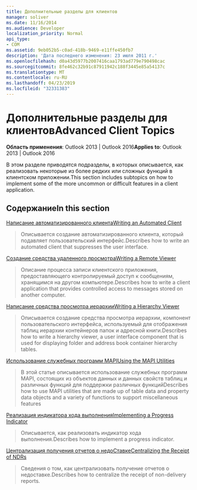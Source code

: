 ```yaml
---
title: Дополнительные разделы для клиентов
manager: soliver
ms.date: 11/16/2014
ms.audience: Developer
localization_priority: Normal
api_type:
- COM
ms.assetid: 9eb052b5-c0ad-418b-9469-e11ffe450fb7
description: 'Дата последнего изменения: 23 июля 2011 г.'
ms.openlocfilehash: d0a43d5977b2007416caa1793ad779e790498cac
ms.sourcegitcommit: 8fe462c32b91c87911942c188f3445e85a54137c
ms.translationtype: MT
ms.contentlocale: ru-RU
ms.lasthandoff: 04/23/2019
ms.locfileid: "32331383"
---
```

# <a name="advanced-client-topics"></a><span data-ttu-id="25322-103">Дополнительные разделы для клиентов</span><span class="sxs-lookup"><span data-stu-id="25322-103">Advanced Client Topics</span></span>

  
  
<span data-ttu-id="25322-104">**Область применения**: Outlook 2013 | Outlook 2016</span><span class="sxs-lookup"><span data-stu-id="25322-104">**Applies to**: Outlook 2013 | Outlook 2016</span></span> 
  
<span data-ttu-id="25322-105">В этом разделе приводятся подразделы, в которых описывается, как реализовать некоторые из более редких или сложных функций в клиентском приложении.</span><span class="sxs-lookup"><span data-stu-id="25322-105">This section includes subtopics on how to implement some of the more uncommon or difficult features in a client application.</span></span>
  
## <a name="in-this-section"></a><span data-ttu-id="25322-106">Содержание</span><span class="sxs-lookup"><span data-stu-id="25322-106">In this section</span></span>

[<span data-ttu-id="25322-107">Написание автоматизированного клиента</span><span class="sxs-lookup"><span data-stu-id="25322-107">Writing an Automated Client</span></span>](writing-an-automated-client.md)
  
> <span data-ttu-id="25322-108">Описывается создание автоматизированного клиента, который подавляет пользовательский интерфейс.</span><span class="sxs-lookup"><span data-stu-id="25322-108">Describes how to write an automated client that suppresses the user interface.</span></span>
    
[<span data-ttu-id="25322-109">Создание средства удаленного просмотра</span><span class="sxs-lookup"><span data-stu-id="25322-109">Writing a Remote Viewer</span></span>](writing-a-remote-viewer.md)
  
> <span data-ttu-id="25322-110">Описание процесса записи клиентского приложения, предоставляющего контролируемый доступ к сообщениям, хранящимся на другом компьютере.</span><span class="sxs-lookup"><span data-stu-id="25322-110">Describes how to write a client application that provides controlled access to messages stored on another computer.</span></span>
    
[<span data-ttu-id="25322-111">Написание средства просмотра иерархии</span><span class="sxs-lookup"><span data-stu-id="25322-111">Writing a Hierarchy Viewer</span></span>](writing-a-hierarchy-viewer.md)
  
> <span data-ttu-id="25322-112">Описывается создание средства просмотра иерархии, компонент пользовательского интерфейса, используемый для отображения таблиц иерархии контейнеров папок и адресной книги.</span><span class="sxs-lookup"><span data-stu-id="25322-112">Describes how to write a hierarchy viewer, a user interface component that is used for displaying folder and address book container hierarchy tables.</span></span>
    
[<span data-ttu-id="25322-113">Использование служебных программ MAPI</span><span class="sxs-lookup"><span data-stu-id="25322-113">Using the MAPI Utilities</span></span>](using-the-mapi-utilities.md)
  
> <span data-ttu-id="25322-114">В этой статье описывается использование служебных программ MAPI, состоящих из объектов данных и данных свойств таблиц и различных функций для поддержки различных функций</span><span class="sxs-lookup"><span data-stu-id="25322-114">Describes how to use MAPI utilities that are made up of table data and property data objects and a variety of functions to support miscellaneous features</span></span>
    
[<span data-ttu-id="25322-115">Реализация индикатора хода выполнения</span><span class="sxs-lookup"><span data-stu-id="25322-115">Implementing a Progress Indicator</span></span>](implementing-a-progress-indicator.md)
  
> <span data-ttu-id="25322-116">Описывается, как реализовать индикатор хода выполнения.</span><span class="sxs-lookup"><span data-stu-id="25322-116">Describes how to implement a progress indicator.</span></span>
    
[<span data-ttu-id="25322-117">Централизация получения отчетов о недоСтавке</span><span class="sxs-lookup"><span data-stu-id="25322-117">Centralizing the Receipt of NDRs</span></span>](centralizing-the-receipt-of-ndrs.md)
  
> <span data-ttu-id="25322-118">Сведения о том, как централизовать получение отчетов о недоставке.</span><span class="sxs-lookup"><span data-stu-id="25322-118">Describes how to centralize the receipt of non-delivery reports.</span></span>
    

